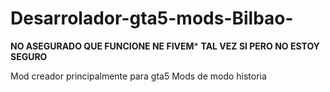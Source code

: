 # Desarrolador-gta5-mods-Bilbao-

**NO ASEGURADO QUE FUNCIONE NE FIVEM*** **TAL VEZ SI PERO NO ESTOY SEGURO**

Mod creador principalmente para gta5 Mods de modo historia 
